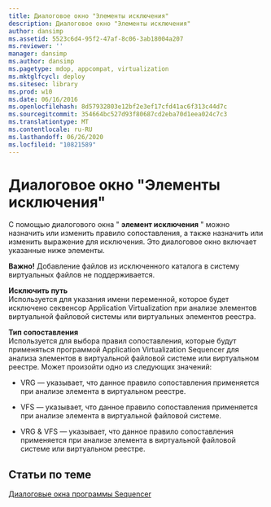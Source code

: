 ```yaml
---
title: Диалоговое окно "Элементы исключения"
description: Диалоговое окно "Элементы исключения"
author: dansimp
ms.assetid: 5523c6d4-95f2-47af-8c06-3ab18004a207
ms.reviewer: ''
manager: dansimp
ms.author: dansimp
ms.pagetype: mdop, appcompat, virtualization
ms.mktglfcycl: deploy
ms.sitesec: library
ms.prod: w10
ms.date: 06/16/2016
ms.openlocfilehash: 8d57932803e12bf2e3ef17cfd41ac6f313c44d7c
ms.sourcegitcommit: 354664bc527d93f80687cd2eba70d1eea024c7c3
ms.translationtype: MT
ms.contentlocale: ru-RU
ms.lasthandoff: 06/26/2020
ms.locfileid: "10821589"
---
```

# Диалоговое окно "Элементы исключения"


С помощью диалогового окна " **элемент исключения** " можно назначить или изменить правило сопоставления, а также назначить или изменить выражение для исключения. Это диалоговое окно включает указанные ниже элементы.

**Важно!**  Добавление файлов из исключенного каталога в систему виртуальных файлов не поддерживается.

 

<a href="" id="exclude-path"></a>**Исключить путь**  
Используется для указания имени переменной, которое будет исключено секвенсор Application Virtualization при анализе элементов виртуальной файловой системы или виртуальных элементов реестра.

<a href="" id="mapping-type"></a>**Тип сопоставления**  
Используется для выбора правил сопоставления, которые будут применяться программой Application Virtualization Sequencer для анализа элементов в виртуальной файловой системе или виртуальном реестре. Может произойти одно из следующих значений:

-   VRG — указывает, что данное правило сопоставления применяется при анализе элемента в виртуальном реестре.

-   VFS — указывает, что данное правило сопоставления применяется при анализе элемента в виртуальной файловой системе.

-   VRG & VFS — указывает, что данное правило сопоставления применяется при анализе элемента в виртуальной файловой системе или виртуальном реестре.

## Статьи по теме


[Диалоговые окна программы Sequencer](sequencer-dialog-boxes.md)

 

 





